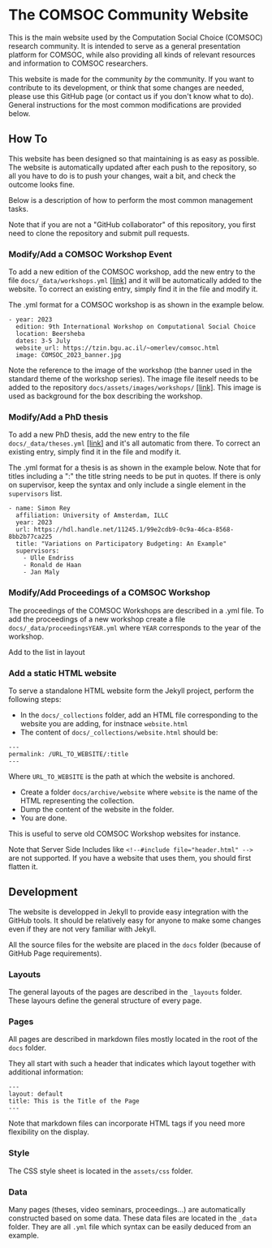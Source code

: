 # The COMSOC Community Website

This is the main website used by the Computation Social Choice (COMSOC) research community.
It is intended to serve as a general presentation platform for COMSOC, while also
providing all kinds of relevant resources and information to COMSOC researchers.

This website is made for the community *by* the community. If you want to 
contribute to its development, or think that some changes are needed, please use this 
GitHub page (or contact us if you don't know what to do). General instructions for the
most common modifications are provided below.

## How To

This website has been designed so that maintaining is as easy as possible.
The website is automatically updated after each push to the repository, so all you have
to do is to push your changes, wait a bit, and check the outcome looks fine.

Below is a description of how to perform the most common management tasks.

Note that if you are not a "GitHub collaborator" of this repository, 
you first need to clone the repository and submit pull requests.

### Modify/Add a COMSOC Workshop Event

To add a new edition of the COMSOC workshop, add the new entry to the file 
`docs/_data/workshops.yml` [\[link\]](https://github.com/COMSOC-Community/comsoc-website/blob/main/docs/_data/workshops.yml)
and it will be automatically added to the website. To correct an existing entry, simply find it in
the file and modify it.

The .yml format for a COMSOC workshop is as shown in the example below.

```
- year: 2023
  edition: 9th International Workshop on Computational Social Choice
  location: Beersheba
  dates: 3-5 July
  website_url: https://tzin.bgu.ac.il/~omerlev/comsoc.html
  image: COMSOC_2023_banner.jpg
```

Note the reference to the image of the workshop (the banner used in the standard theme of the workshop
series). The image file iteself needs to be added to the repository `docs/assets/images/workshops/`
[\[link\]](https://github.com/COMSOC-Community/comsoc-website/tree/main/docs/assets/images/workshops).
This image is used as background for the box describing the workshop.

### Modify/Add a PhD thesis

To add a new PhD thesis, add the new entry to the file
`docs/_data/theses.yml` [\[link\]](https://github.com/COMSOC-Community/comsoc-website/blob/main/docs/_data/theses.yml)
and it's all automatic from there. To correct an existing entry, simply find it in the file and
modify it.

The .yml format for a thesis is as shown in the example below.
Note that for titles including a ":" the title string needs to be put in quotes.
If there is only on supervisor, keep the syntax and only include a single element in 
the `supervisors` list.

```
- name: Simon Rey
  affiliation: University of Amsterdam, ILLC
  year: 2023
  url: https://hdl.handle.net/11245.1/99e2cdb9-0c9a-46ca-8568-8bb2b77ca225
  title: "Variations on Participatory Budgeting: An Example"
  supervisors:
    - Ulle Endriss
    - Ronald de Haan
    - Jan Maly
```

### Modify/Add Proceedings of a COMSOC Workshop

The proceedings of the COMSOC Workshops are described in a .yml file.
To add the proceedings of a new workshop create a file `docs/_data/proceedingsYEAR.yml` where `YEAR` corresponds to the year of the workshop.


Add to the list in layout

### Add a static HTML website

To serve a standalone HTML website form the Jekyll project, perform the following steps:

- In the `docs/_collections` folder, add an HTML file corresponding to the website you are adding, for instnace `website.html`
- The content of `docs/_collections/website.html` should be:
```
---
permalink: /URL_TO_WEBSITE/:title
---
```
Where `URL_TO_WEBSITE` is the path at which the website is anchored.

- Create a folder `docs/archive/website` where `website` is the name of the HTML representing the collection.
- Dump the content of the website in the folder.
- You are done.

This is useful to serve old COMSOC Workshop websites for instance.

Note that Server Side Includes like `<!--#include file="header.html" -->` are not supported.
If you have a website that uses them, you should first flatten it.

## Development

The website is developped in Jekyll to provide easy integration with the GitHub tools. 
It should be relatively easy for anyone to make some changes even if they are not very
familiar with Jekyll.

All the source files for the website are placed in the `docs` folder (because of GitHub 
Page requirements).

### Layouts

The general layouts of the pages are described in the `_layouts` folder. These layours
define the general structure of every page.

### Pages

All pages are described in markdown files mostly located in the root of the `docs` folder.

They all start with such a header that indicates which layout together with additional
information:

```
---
layout: default
title: This is the Title of the Page
---
```

Note that markdown files can incorporate HTML tags if you need more flexibility on the
display.

### Style

The CSS style sheet is located in the `assets/css` folder.

### Data

Many pages (theses, video seminars, proceedings...) are automatically constructed
based on some data. These data files are located in the `_data` folder. They are
all `.yml` file which syntax can be easily deduced from an example.
